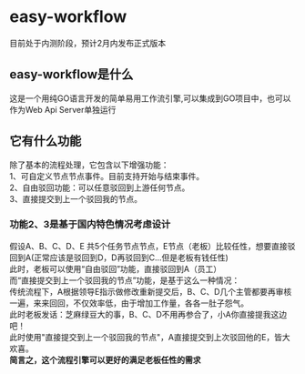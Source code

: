 # easy-workflow
目前处于内测阶段，预计2月内发布正式版本

## easy-workflow是什么  
这是一个用纯GO语言开发的简单易用工作流引擎,可以集成到GO项目中，也可以作为Web Api Server单独运行

## 它有什么功能
除了基本的流程处理，它包含以下增强功能：  
1、可自定义节点节点事件。目前支持开始与结束事件。  
2、自由驳回功能：可以任意驳回到上游任何节点。  
3、直接提交到上一个驳回我的节点。    
### 功能2、3是基于国内特色情况考虑设计  
  假设A、B、C、D、E 共5个任务节点节点，E节点（老板）比较任性，想要直接驳回到A(正常应该是驳回到D，D再驳回到C...但是老板有钱任性)  
此时，老板可以使用“自由驳回”功能，直接驳回到A（员工）  
而“直接提交到上一个驳回我的节点”功能，是基于这么一种情况：  
传统流程下，A根据领导E指示做修改重新提交后，B、C、D几个主管都要再审核一遍，来来回回，不仅效率低，由于增加工作量，各各一肚子怨气。  
此时老板发话：芝麻绿豆大的事，B、C、D不用再参合了，小A你直接提我这边吧！  
此时使用"直接提交到上一个驳回我的节点"，A直接提交到上次驳回他的E，皆大欢喜。  
**简言之，这个流程引擎可以更好的满足老板任性的需求**

